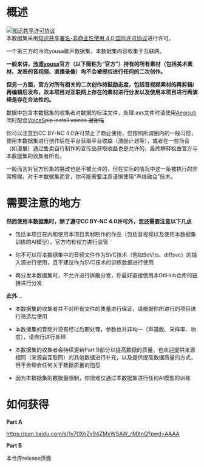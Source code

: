 # 概述
<a rel="license" href="http://creativecommons.org/licenses/by-nc/4.0/"><img alt="知识共享许可协议" style="border-width:0" src="https://i.creativecommons.org/l/by-nc/4.0/88x31.png" /></a><br />本数据集采用<a rel="license" href="http://creativecommons.org/licenses/by-nc/4.0/">知识共享署名-非商业性使用 4.0 国际许可协议</a>进行许可。

一个第三方的泠鸢yousa歌声数据集，本数据集内容收集于互联网。

**一般来讲，[泠鸢yousa][3]官方（以下简称为“官方”）持有的所有素材（包括美术素材、发表的音视频、直播录像）均不会被授权进行任何的二次创作。**

**但另一方面，官方对所有相关的二次创作持鼓励态度，包括音视频素材的再剪辑/再编辑后发布，故本项目对互联网上存在的素材进行分发以及使用本项目进行再演绎是存在合法性的。**

数据中包含本数据集的收集者对数据的标注文件，处理.ass文件时请使用[Aegisub][1]同时配合[VoiceS][2]~~pip install voices 谢谢喵~~

你可以注意到CC BY-NC 4.0许可禁止了商业使用，但按照所谓圈内的一般习惯，使用本数据集进行创作后在平台获取平台收益（激励计划等），或者在一些场合（如漫展）通过售卖自行制作的宣传品获取收益也是允许的，最终解释权由官方与本数据集的收集者所有。

一般而言对官方形象的篡改也是不被允许的，但在实际的情况中这一条被执行的非常模糊，对于本数据集而言，你可能需要注意谨慎使用“声线融合”技术。


# 需要注意的地方

**然而使用本数据集时，除了遵守CC BY-NC 4.0许可外，您还需要注意以下几点**

 - 包括本项目在内和使用本项目素材制作的作品（包括音视频以及使用本数据集训练的AI模型），官方均有权力进行监管
 
 - 你不可以将本数据集中的音频文件作为SVC技术（例如SoVits、diffsvc）的输入源进行使用，且不建议作为SVC技术的训练数据进行使用
 
 - 再分发本数据集时，不允许进行拆散分发，你最好直接使用本GtiHub仓库的链接进行分发
 
**此外…**

 - 本数据集的收集者并不对所有文件的质量进行保证，请根据你所进行的项目进行筛选后使用
 
 - 本数据集的音频并没有经过后期处理，参数也并非均一（声道数、采样率、响度），请自行进行处理
 
 - 本数据集的收集者会持续更新Part B部分以提高数据的质量，也欢迎提供来源相同（来源自互联网）的其他数据进行补充，以及提供提高数据质量的方式，但不会理会任何关于数据质量的抱怨
 
 - 因为本数据集的数据量限制，你很难仅通过本数据集进行任何AI模型的训练
 

 # 如何获得
 
 **Part A**
 
 https://pan.baidu.com/s/1v70XhZx94ZMxWSAW_rMXnQ?pwd=AAAA
 
 **Part B**
 
 本仓库release页面
 
 [1]: https://github.com/Aegisub/Aegisub
 [2]: https://github.com/Well2333/VoiceS
 [3]: https://space.bilibili.com/282994
